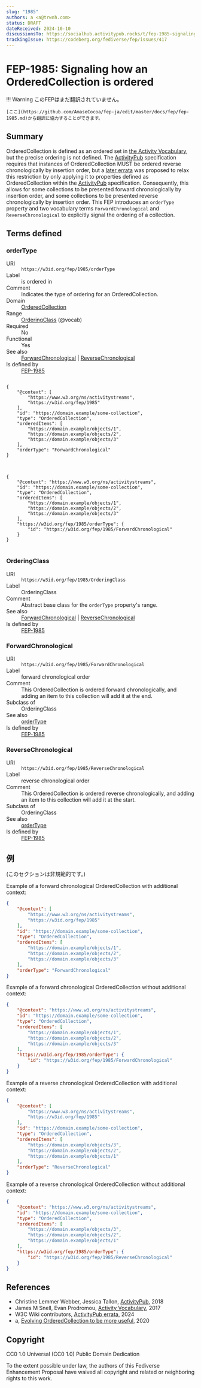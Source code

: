 ```yaml
---
slug: "1985"
authors: a <a@trwnh.com>
status: DRAFT
dateReceived: 2024-10-10
discussionsTo: https://socialhub.activitypub.rocks/t/fep-1985-signaling-how-an-orderedcollection-is-ordered/4653
trackingIssue: https://codeberg.org/fediverse/fep/issues/417
---
```

# FEP-1985: Signaling how an OrderedCollection is ordered
!!! Warning
    このFEPはまだ翻訳されていません。

    [ここ](https://github.com/AmaseCocoa/fep-ja/edit/master/docs/fep/fep-1985.md)から翻訳に協力することができます。


## Summary

OrderedCollection is defined as an ordered set in [the Activity Vocabulary][AS2-Vocab], but the precise ordering is not defined. The [ActivityPub][ActivityPub] specification requires that instances of OrderedCollection MUST be ordered reverse chronologically by insertion order, but a [later errata][AP-errata] was proposed to relax this restriction by only applying it to properties defined as OrderedCollection within the [ActivityPub][ActivityPub] specification. Consequently, this allows for some collections to be presented forward chronologically by insertion order, and some collections to be presented reverse chronologically by insertion order. This FEP introduces an `orderType` property and two vocabulary terms `ForwardChronological` and `ReverseChronological` to explicitly signal the ordering of a collection.

## Terms defined

<section id="orderType" resource="https://w3id.org/fep/1985/orderType" typeof="rdf:Property">
<h3>orderType</h3>
<dl>
<dt>URI</dt>
<dd><code>https://w3id.org/fep/1985/orderType</code></dd>
<dt>Label</dt>
<dd property="rdfs:label" lang="en">is ordered in</dd>
<dt>Comment</dt>
<dd property="rdfs:comment" lang="en">Indicates the type of ordering for an OrderedCollection.</dd>
<dt>Domain</dt>
<dd><a property="rdfs:domain" resource="as:OrderedCollection" href="https://www.w3.org/ns/activitystreams#OrderedCollection">OrderedCollection</a></dd>
<dt>Range</dt>
<dd><a property="rdfs:range" resource="https://w3id.org/fep/1985/OrderingClass" href="https://w3id.org/fep/1985/OrderingClass">OrderingClass</a> (@vocab)</dd>
<dt>Required</dt>
<dd property="owl:minCardinality" content="0" datatype="xsd:nonNegativeInteger">No</dd>
<dt>Functional</dt>
<dd property="owl:maxCardinality" content="1" datatype="xsd:nonNegativeInteger">Yes</dd>
<dt>See also</dt>
<dd><a property="rdfs:seeAlso" href="https://w3id.org/fep/1985/ForwardChronological">ForwardChronological</a> | <a property="rdfs:seeAlso" href="https://w3id.org/fep/1985/ReverseChronological">ReverseChronological</a></dd>
<dt>Is defined by</dt>
<dd><a property="rdfs:isDefinedBy" href="https://w3id.org/fep/1985">FEP-1985</a></dd>
</dl>
<pre title="Example of a forward chronological OrderedCollection with additional context">
<code>
{
	"@context": [
		"https://www.w3.org/ns/activitystreams",
		"https://w3id.org/fep/1985"
	],
	"id": "https://domain.example/some-collection",
	"type": "OrderedCollection",
	"orderedItems": [
		"https://domain.example/objects/1",
		"https://domain.example/objects/2",
		"https://domain.example/objects/3"
	],
	"orderType": "ForwardChronological"
}
</code>
</pre>
<pre title="Example of a forward chronological OrderedCollection without additional context">
<code>
{
	"@context": "https://www.w3.org/ns/activitystreams",
	"id": "https://domain.example/some-collection",
	"type": "OrderedCollection",
	"orderedItems": [
		"https://domain.example/objects/1",
		"https://domain.example/objects/2",
		"https://domain.example/objects/3"
	],
	"https://w3id.org/fep/1985/orderType": {
		"id": "https://w3id.org/fep/1985/ForwardChronological"
	}
}
</code>
</pre>
</section>

<section id="OrderingClass" resource="https://w3id.org/fep/1985/OrderingClass" typeof="rdfs:Class" excluded="1">
<h3>OrderingClass</h3>
<dl>
<dt>URI</dt>
<dd><code>https://w3id.org/fep/1985/OrderingClass</code>
</dd>
<dt>Label</dt>
<dd property="rdfs:label" lang="en">OrderingClass</dd>
<dt>Comment</dt>
<dd property="rdfs:comment" lang="en">Abstract base class for the <code>orderType</code> property's range.</dd>
<dt>See also</dt>
<dd><a property="rdfs:seeAlso" href="https://w3id.org/fep/1985/ForwardChronological">ForwardChronological</a> | <a property="rdfs:seeAlso" href="https://w3id.org/fep/1985/ReverseChronological">ReverseChronological</a></dd>
<dt>Is defined by</dt>
<dd><a property="rdfs:isDefinedBy" href="https://w3id.org/fep/1985">FEP-1985</a></dd>
</dl>
</section>

<section id="ForwardChronological" resource="https://w3id.org/fep/1985/ForwardChronological" typeof="rdfs:Class">
<h3>ForwardChronological</h3>
<dl>
<dt>URI</dt>
<dd><code>https://w3id.org/fep/1985/ForwardChronological</code>
</dd>
<dt>Label</dt>
<dd property="rdfs:label" lang="en">forward chronological order</dd>
<dt>Comment</dt>
<dd property="rdfs:comment" lang="en">This OrderedCollection is ordered forward chronologically, and adding an item to this collection will add it at the end.</dd>
<dt>Subclass of</dt>
<dd property="rdfs:subClassOf" resource="https://w3id.org/fep/1985/OrderingClass">OrderingClass</dd>
<dt>See also</dt>
<dd><a property="rdfs:seeAlso" href="https://w3id.org/fep/1985/orderType">orderType</a></dd>
<dt>Is defined by</dt>
<dd><a property="rdfs:isDefinedBy" href="https://w3id.org/fep/1985">FEP-1985</a></dd>
</dl>
</section>

<section id="ReverseChronological" resource="https://w3id.org/fep/1985/ReverseChronological" typeof="rdfs:Class">
<h3>ReverseChronological</h3>
<dl>
<dt>URI</dt>
<dd><code>https://w3id.org/fep/1985/ReverseChronological</code>
</dd>
<dt>Label</dt>
<dd property="rdfs:label" lang="en">reverse chronological order</dd>
<dt>Comment</dt>
<dd property="rdfs:comment" lang="en">This OrderedCollection is ordered reverse chronologically, and adding an item to this collection will add it at the start.</dd>
<dt>Subclass of</dt>
<dd property="rdfs:subClassOf" resource="https://w3id.org/fep/1985/OrderingClass">OrderingClass</dd>
<dt>See also</dt>
<dd><a property="rdfs:seeAlso" href="https://w3id.org/fep/1985/orderType">orderType</a></dd>
<dt>Is defined by</dt>
<dd><a property="rdfs:isDefinedBy" href="https://w3id.org/fep/1985">FEP-1985</a></dd>
</dl>
</section>

## 例

(このセクションは非規範的です。)

Example of a forward chronological OrderedCollection with additional context:

```json
{
	"@context": [
		"https://www.w3.org/ns/activitystreams",
		"https://w3id.org/fep/1985"
	],
	"id": "https://domain.example/some-collection",
	"type": "OrderedCollection",
	"orderedItems": [
		"https://domain.example/objects/1",
		"https://domain.example/objects/2",
		"https://domain.example/objects/3"
	],
	"orderType": "ForwardChronological"
}
```

Example of a forward chronological OrderedCollection without additional context:

```json
{
	"@context": "https://www.w3.org/ns/activitystreams",
	"id": "https://domain.example/some-collection",
	"type": "OrderedCollection",
	"orderedItems": [
		"https://domain.example/objects/1",
		"https://domain.example/objects/2",
		"https://domain.example/objects/3"
	],
	"https://w3id.org/fep/1985/orderType": {
		"id": "https://w3id.org/fep/1985/ForwardChronological"
	}
}
```

Example of a reverse chronological OrderedCollection with additional context:

```json
{
	"@context": [
		"https://www.w3.org/ns/activitystreams",
		"https://w3id.org/fep/1985"
	],
	"id": "https://domain.example/some-collection",
	"type": "OrderedCollection",
	"orderedItems": [
		"https://domain.example/objects/3",
		"https://domain.example/objects/2",
		"https://domain.example/objects/1"
	],
	"orderType": "ReverseChronological"
}
```

Example of a reverse chronological OrderedCollection without additional context:

```json
{
	"@context": "https://www.w3.org/ns/activitystreams",
	"id": "https://domain.example/some-collection",
	"type": "OrderedCollection",
	"orderedItems": [
		"https://domain.example/objects/3",
		"https://domain.example/objects/2",
		"https://domain.example/objects/1"
	],
	"https://w3id.org/fep/1985/orderType": {
		"id": "https://w3id.org/fep/1985/ReverseChronological"
	}
}
```

## References

- Christine Lemmer Webber, Jessica Tallon, [ActivityPub][ActivityPub], 2018
- James M Snell, Evan Prodromou, [Activity Vocabulary][AS2-Vocab], 2017
- W3C Wiki contributors, [ActivityPub errata][AP-errata], 2024
- a, [Evolving OrderedCollection to be more useful][thread], 2020

[ActivityPub]: https://www.w3.org/TR/activitypub
[AS2-Vocab]: https://www.w3.org/TR/activitystreams-vocabulary
[thread]: https://socialhub.activitypub.rocks/t/pre-fep-evolving-orderedcollection-to-be-more-useful/4608
[AP-errata]: https://www.w3.org/wiki/ActivityPub_errata#Clarify_that_the_%22reverse_chronological_order%22_requirement_only_applies_to_OrderedCollection_properties_defined_in_ActivityPub,_not_to_all_OrderedCollection_entities

## Copyright

CC0 1.0 Universal (CC0 1.0) Public Domain Dedication

To the extent possible under law, the authors of this Fediverse Enhancement Proposal have waived all copyright and related or neighboring rights to this work.

